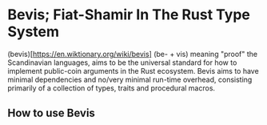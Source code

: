 # Bevis; Fiat-Shamir In The Rust Type System

(bevis)[https://en.wiktionary.org/wiki/bevis] (be- +‎ vis) meaning "proof" the Scandinavian languages,
aims to be the universal standard for how to implement public-coin arguments in the Rust ecosystem.
Bevis aims to have minimal dependencies and no/very minimal run-time overhead,
consisting primarily of a collection of types, traits and procedural macros.

## How to use Bevis
